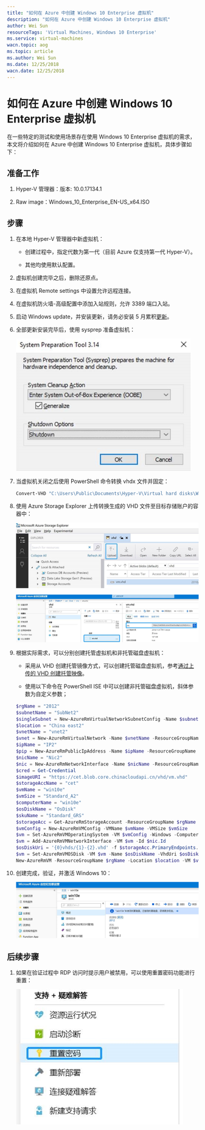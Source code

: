 ```yaml
---
title: "如何在 Azure 中创建 Windows 10 Enterprise 虚拟机"
description: "如何在 Azure 中创建 Windows 10 Enterprise 虚拟机"
author: Wei Sun
resourceTags: 'Virtual Machines, Windows 10 Enterprise'
ms.service: virtual-machines
wacn.topic: aog
ms.topic: article
ms.author: Wei Sun
ms.date: 12/25/2018
wacn.date: 12/25/2018
---
```


# 如何在 Azure 中创建 Windows 10 Enterprise 虚拟机

在一些特定的测试和使用场景存在使用 Windows 10 Enterprise 虚拟机的需求，本文将介绍如何在 Azure 中创建 Windows 10 Enterprise 虚拟机，具体步骤如下：

## 准备工作

1. Hyper-V 管理器：版本: 10.0.17134.1

2. Raw image：Windows_10_Enterprise_EN-US_x64.ISO

## 步骤

1. 在本地 Hyper-V 管理器中新虚拟机：

    * 创建过程中，指定代数为第一代（目前 Azure 仅支持第一代 Hyper-V）。

    * 其他均使用默认配置。

2. 虚拟机创建完毕之后，删除还原点。

3. 在虚拟机 Remote settings 中设置允许远程连接。

4. 在虚拟机防火墙-高级配置中添加入站规则，允许 3389 端口入站。

5. 启动 Windows update，并安装更新，请务必安装 5 月累积[更新](https://portal.msrc.microsoft.com/zh-cn/security-guidance/advisory/CVE-2018-0886)。

6. 全部更新安装完毕后，使用 sysprep 准备虚拟机：

    ![01](media/aog-virtual-machines-howto-create-windows-10-enterprise/01.jpg "01")

7. 当虚拟机关闭之后使用 PowerShell 命令转换 vhdx 文件并固定：

    ```powershell
    Convert-VHD "C:\Users\Public\Documents\Hyper-V\Virtual hard disks\Win10.vhdx" -DestinationPath "C:\Users\Public\Documents\Hyper-V\Virtual hard disks\vm.vhd" -VHDType Fixed
    ````

8. 使用 Azure Storage Explorer 上传转换生成的 VHD 文件至目标存储账户的容器中：

    ![02](media/aog-virtual-machines-howto-create-windows-10-enterprise/02.jpg "02")

    ![03](media/aog-virtual-machines-howto-create-windows-10-enterprise/03.jpg "03")

9. 根据实际需求，可以分别创建托管虚拟机和非托管磁盘虚拟机：

    * 采用从 VHD 创建托管镜像方式，可以创建托管磁盘虚拟机，参考[通过上传的 VHD 创建托管映像](https://docs.azure.cn/zh-cn/virtual-machines/windows/upload-generalized-managed#create-a-managed-image-from-the-uploaded-vhd)。

    * 使用以下命令在 PowerShell ISE 中可以创建非托管磁盘虚拟机，斜体参数为自定义参数；

    ```powershell
    $rgName = "2012"
    $subnetName = "SubNet2"
    $singleSubnet = New-AzureRmVirtualNetworkSubnetConfig -Name $subnetName -AddressPrefix 10.0.0.0/24
    $location = "China east2"
    $vnetName = "vnet2"
    $vnet = New-AzureRmVirtualNetwork -Name $vnetName -ResourceGroupName $rgName -Location $location -AddressPrefix 10.0.0.0/16 -Subnet $singleSubnet
    $ipName = "IP2"
    $pip = New-AzureRmPublicIpAddress -Name $ipName -ResourceGroupName $rgName -Location $location -AllocationMethod Dynamic
    $nicName = "Nic2"
    $nic = New-AzureRmNetworkInterface -Name $nicName -ResourceGroupName $rgName -Location $location -SubnetId $vnet.Subnets[0].Id -PublicIpAddressId $pip.Id
    $cred = Get-Credential
    $imageURI = "https://cet.blob.core.chinacloudapi.cn/vhd/vm.vhd"
    $storageAccName = "cet"
    $vmName = "win10e"
    $vmSize = "Standard_A2"
    $computerName = "win10e"
    $osDiskName = "OsDisk"
    $skuName = "Standard_GRS"
    $storageAcc = Get-AzureRmStorageAccount -ResourceGroupName $rgName -AccountName $storageAccName
    $vmConfig = New-AzureRmVMConfig -VMName $vmName -VMSize $vmSize
    $vm = Set-AzureRmVMOperatingSystem -VM $vmConfig -Windows -ComputerName $computerName -Credential $cred
    $vm = Add-AzureRmVMNetworkInterface -VM $vm -Id $nic.Id
    $osDiskUri = '{0}vhds/{1}-{2}.vhd' -f $storageAcc.PrimaryEndpoints.Blob.ToString(),  $vmName.ToLower(), $osDiskName
    $vm = Set-AzureRmVMOSDisk -VM $vm -Name $osDiskName -VhdUri $osDiskUri -CreateOption fromImage -SourceImageUri $imageURI -Windows
    New-AzureRmVM -ResourceGroupName $rgName -Location $location -VM $vm
    ```

10. 创建完成，验证，并激活 Windows 10：

    ![04](media/aog-virtual-machines-howto-create-windows-10-enterprise/04.jpg "04")

## 后续步骤

1. 如果在验证过程中 RDP 访问时提示用户被禁用，可以使用重置密码功能进行重置：

    ![05](media/aog-virtual-machines-howto-create-windows-10-enterprise/05.jpg "05")
